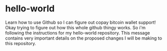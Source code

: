 # hello-world
Learn how to use Github so I can figure out copay bitcoin wallet support!
Okay trying to figure out how this whole github thingy works.  So i'm following the instructions for my hello-world repository.  This message contains very important details on the proposed changes I will be making to this repository.
